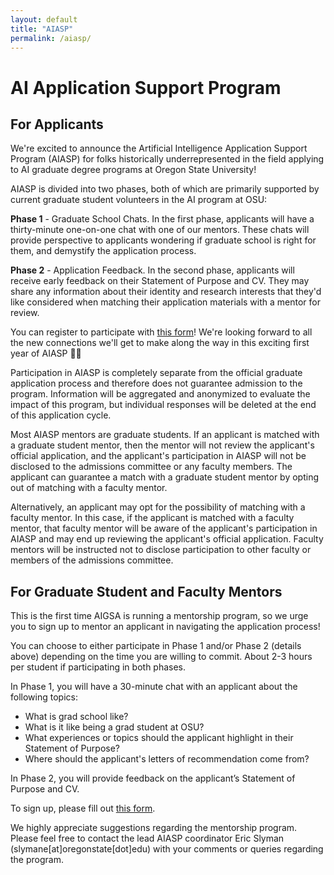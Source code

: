 ```yaml
---
layout: default
title: "AIASP"
permalink: /aiasp/
---
```


# AI Application Support Program

## For Applicants
We're excited to announce the Artificial Intelligence Application Support Program (AIASP) for folks historically underrepresented in the field applying to AI graduate degree programs at Oregon State University!

AIASP is divided into two phases, both of which are primarily supported by current graduate student volunteers in the AI program at OSU:

**Phase 1** - Graduate School Chats. In the first phase, applicants will have a thirty-minute one-on-one chat with one of our mentors. These chats will provide perspective to applicants wondering if graduate school is right for them, and demystify the application process.

**Phase 2** - Application Feedback. In the second phase, applicants will receive early feedback on their Statement of Purpose and CV. They may share any information about their identity and research interests that they'd like considered when matching their application materials with a mentor for review.

You can register to participate with [this form](https://docs.google.com/forms/d/e/1FAIpQLSfkcxxBeV57L0EET9QdU07j-DeIuR_hMDtQiWc-gR8QEOXIIw/viewform?usp=sf_link)! We're looking forward to all the new connections we'll get to make along the way in this exciting first year of AIASP 🎉🎉

Participation in AIASP is completely separate from the official graduate application process and therefore does not guarantee admission to the program. Information will be aggregated and anonymized to evaluate the impact of this program, but individual responses will be deleted at the end of this application cycle.

Most AIASP mentors are graduate students. If an applicant is matched with a graduate student mentor, then the mentor will not review the applicant's official application, and the applicant's participation in AIASP will not be disclosed to the admissions committee or any faculty members. The applicant can guarantee a match with a graduate student mentor by opting out of matching with a faculty mentor.

Alternatively, an applicant may opt for the possibility of matching with a faculty mentor. In this case, if the applicant is matched with a faculty mentor, that faculty mentor will be aware of the applicant's participation in AIASP and may end up reviewing the applicant's official application. Faculty mentors will be instructed not to disclose participation to other faculty or members of the admissions committee.


## For Graduate Student and Faculty Mentors
This is the first time AIGSA is running a mentorship program, so we urge you to sign up to mentor an applicant in navigating the application process!

You can choose to either participate in Phase 1 and/or Phase 2 (details above) depending on the time you are willing to commit. About 2-3 hours per student if participating in both phases.

In Phase 1, you will have a 30-minute chat with an applicant about the following topics:
- What is grad school like?
- What is it like being a grad student at OSU?
- What experiences or topics should the applicant highlight in their Statement of Purpose?
- Where should the applicant's letters of recommendation come from?

In Phase 2, you will provide feedback on the applicant’s Statement of Purpose and CV.

To sign up, please fill out [this form](https://docs.google.com/forms/d/e/1FAIpQLSdRrDeYJ2dsrxyL2lUTyFy7DcN4E85tt2GorK9CkGUv3QBWPQ/viewform?usp=sf_link). 

We highly appreciate suggestions regarding the mentorship program. Please feel free to contact the lead AIASP coordinator Eric Slyman (slymane[at]oregonstate[dot]edu) with your comments or queries regarding the program.
